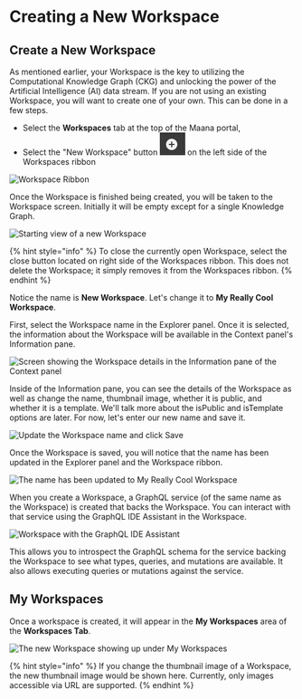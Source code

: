 # Creating a New Workspace

## Create a New Workspace

As mentioned earlier, your Workspace is the key to utilizing the Computational Knowledge Graph \(CKG\) and unlocking the power of the Artificial Intelligence \(AI\) data stream.  If you are not using an existing Workspace, you will want to create one of your own.  This can be done in a few steps.

* Select the **Workspaces** tab at the top of the Maana portal,
* Select the "New Workspace" button ![](../../../.gitbook/assets/screen-shot-2019-07-10-at-1.23.01-pm.png) on the left side of the Workspaces ribbon

![Workspace Ribbon](https://maanaimages.blob.core.windows.net/maana-q-documentation/Product%20Guide/Workspaces%20Ribbon.png)

Once the Workspace is finished being created, you will be taken to the Workspace screen. Initially it will be empty except for a single Knowledge Graph.

![Starting view of a new Workspace](https://maanaimages.blob.core.windows.net/maana-q-documentation/Product%20Guide/Closing%20a%20Workspace.png)

{% hint style="info" %}
To close the currently open Workspace, select the close button located on right side of the Workspaces ribbon. This does not delete the Workspace; it simply removes it from the Workspaces ribbon.
{% endhint %}

Notice the name is **New Workspace**. Let's change it to **My Really Cool Workspace**.

First, select the Workspace name in the Explorer panel. Once it is selected, the information about the Workspace will be available in the Context panel's Information pane.

![Screen showing the Workspace details in the Information pane of the Context panel](https://maanaimages.blob.core.windows.net/maana-q-documentation/Product%20Guide/Workspace%20Selected%20in%20Explorer%20Panel.png)

Inside of the Information pane, you can see the details of the Workspace as well as change the name, thumbnail image, whether it is public, and whether it is a template. We'll talk more about the isPublic and isTemplate options are later. For now, let's enter our new name and save it.

![Update the Workspace name and click Save](https://maanaimages.blob.core.windows.net/maana-q-documentation/Product%20Guide/Renaming%20Workspace.png)

Once the Workspace is saved, you will notice that the name has been updated in the Explorer panel and the Workspace ribbon.

![The name has been updated to My Really Cool Workspace](https://maanaimages.blob.core.windows.net/maana-q-documentation/Product%20Guide/Workspace%20Renamed.png)

When you create a Workspace, a GraphQL service \(of the same name as the Workspace\) is created that backs the Workspace. You can interact with that service using the GraphQL IDE Assistant in the Workspace.

![Workspace with the GraphQL IDE Assistant](https://maanaimages.blob.core.windows.net/maana-q-documentation/Product%20Guide/GraphQL%20IDE%20Assistant.png)

This allows you to introspect the GraphQL schema for the service backing the Workspace to see what types, queries, and mutations are available. It also allows executing queries or mutations against the service.

## My Workspaces

Once a workspace is created, it will appear in the **My Workspaces** area of the **Workspaces Tab**.

![The new Workspace showing up under My Workspaces](https://maanaimages.blob.core.windows.net/maana-q-documentation/Product%20Guide/My%20Workspaces%20with%20New%20Workspace.png)

{% hint style="info" %}
If you change the thumbnail image of a Workspace, the new thumbnail image would be shown here. Currently, only images accessible via URL are supported.
{% endhint %}

